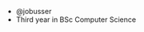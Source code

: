 - @jobusser
- Third year in BSc Computer Science

<!---
jobusser/jobusser is a ✨ special ✨ repository because its `README.md` (this file) appears on your GitHub profile.
You can click the Preview link to take a look at your changes.
--->
